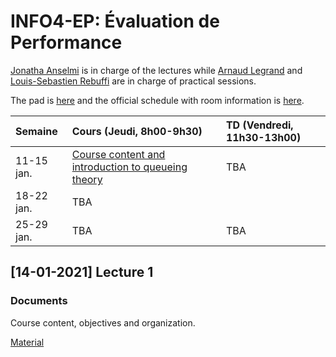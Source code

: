 # INFO4-EP: Évaluation de Performance

[Jonatha Anselmi](mailto:jonatha.anselmi@inria.fr) is in charge of the
lectures while [Arnaud Legrand](mailto:arnaud.legrand@imag.fr) and [Louis-Sebastien Rebuffi](mailto:louis-sebastien.rebuffi@ens-lyon.fr) are in
charge of practical sessions.

The pad is [here](http://pads.univ-grenoble-alpes.fr/p/INFO4_EP)
and the official schedule with room information is
[here](http://redirect.univ-grenoble-alpes.fr/ADE_ETUDIANTS_POLYTECH).


| Semaine    | Cours (Jeudi, 8h00-9h30)                                                | TD (Vendredi, 11h30-13h00)                                                                |
|:-----------|:--------------------------------------------------------------------------|:-----------------------------------------------------------------------------------------|
| 11-15 jan. |  [Course content and introduction to queueing theory](#14-01-2021-lecture-1)     | TBA
| 18-22 jan. | TBA   |                                                                              
| 25-29 jan. | TBA   | TBA
                                                                                    


## [14-01-2021] Lecture 1
### Documents

Course content, objectives and organization.

[Material](https://github.com/jonatha-anselmi/INFO4-EP/blob/main/RICM4_EP_01_intro.pdf)

